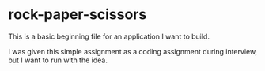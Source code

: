 # rock-paper-scissors

This is a basic beginning file for an application I want to build.

I was given this simple assignment as a coding assignment during interview, but I want to run with the idea. 
